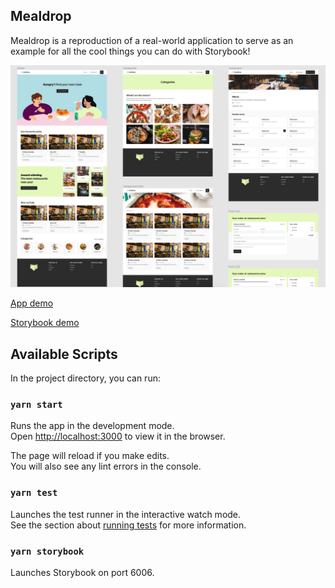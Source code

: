 ## Mealdrop

Mealdrop is a reproduction of a real-world application to serve as an example for all the cool things you can do with Storybook!

![](./.github/media/application-example.png)

[App demo](http://mealdrop.vercel.app/)

[Storybook demo](http://mealdrop.vercel.app/storybook)

## Available Scripts

In the project directory, you can run:

### `yarn start`

Runs the app in the development mode.<br />
Open [http://localhost:3000](http://localhost:3000) to view it in the browser.

The page will reload if you make edits.<br />
You will also see any lint errors in the console.

### `yarn test`

Launches the test runner in the interactive watch mode.<br />
See the section about [running tests](https://facebook.github.io/create-react-app/docs/running-tests) for more information.

### `yarn storybook`

Launches Storybook on port 6006.
